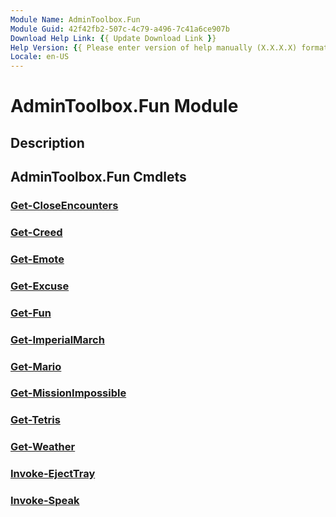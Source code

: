 ```yaml
---
Module Name: AdminToolbox.Fun
Module Guid: 42f42fb2-507c-4c79-a496-7c41a6ce907b
Download Help Link: {{ Update Download Link }}
Help Version: {{ Please enter version of help manually (X.X.X.X) format }}
Locale: en-US
---
```


# AdminToolbox.Fun Module
## Description


## AdminToolbox.Fun Cmdlets
### [Get-CloseEncounters](Get-CloseEncounters.md)


### [Get-Creed](Get-Creed.md)


### [Get-Emote](Get-Emote.md)


### [Get-Excuse](Get-Excuse.md)


### [Get-Fun](Get-Fun.md)


### [Get-ImperialMarch](Get-ImperialMarch.md)


### [Get-Mario](Get-Mario.md)


### [Get-MissionImpossible](Get-MissionImpossible.md)


### [Get-Tetris](Get-Tetris.md)


### [Get-Weather](Get-Weather.md)


### [Invoke-EjectTray](Invoke-EjectTray.md)


### [Invoke-Speak](Invoke-Speak.md)


